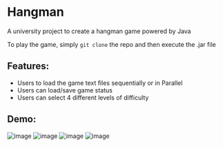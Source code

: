 # Hangman

A university project to create a hangman game powered by Java

To play the game, simply `git clone` the repo and then execute the .jar file

## Features:

- Users to load the game text files sequentially or in Parallel
- Users can load/save game status
- Users can select 4 different levels of difficulty

## Demo:

![image](https://user-images.githubusercontent.com/30599794/41821253-b4a338d8-77d5-11e8-98e9-ac57cb6af0db.png)
![image](https://user-images.githubusercontent.com/30599794/41821265-e00393ce-77d5-11e8-91fb-15ddfe2ad5d3.png)
![image](https://user-images.githubusercontent.com/30599794/41821271-e95966c4-77d5-11e8-9b03-241c8973bd1b.png)
![image](https://user-images.githubusercontent.com/30599794/41821278-fa93eb76-77d5-11e8-9343-330d39bd1212.png)
